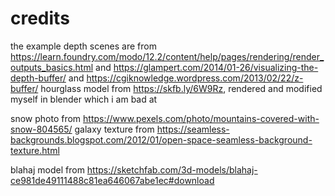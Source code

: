 

# credits

the example depth scenes are from https://learn.foundry.com/modo/12.2/content/help/pages/rendering/render_outputs_basics.html
and https://glampert.com/2014/01-26/visualizing-the-depth-buffer/
and https://cgiknowledge.wordpress.com/2013/02/22/z-buffer/
hourglass model from https://skfb.ly/6W9Rz, rendered and modified myself in blender which i am bad at

snow photo from https://www.pexels.com/photo/mountains-covered-with-snow-804565/
galaxy texture from https://seamless-backgrounds.blogspot.com/2012/01/open-space-seamless-background-texture.html

blahaj model from https://sketchfab.com/3d-models/blahaj-ce981de49111488c81ea646067abe1ec#download
